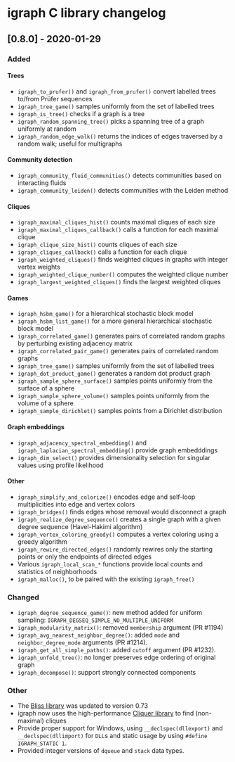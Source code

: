 # igraph C library changelog

## [0.8.0] - 2020-01-29

### Added

#### Trees

 - `igraph_to_prufer()` and `igraph_from_prufer()` convert labelled trees to/from Prüfer sequences
 - `igraph_tree_game()` samples uniformly from the set of labelled trees
 - `igraph_is_tree()` checks if a graph is a tree
 - `igraph_random_spanning_tree()` picks a spanning tree of a graph uniformly at random
 - `igraph_random_edge_walk()` returns the indices of edges traversed by a random walk; useful for multigraphs

#### Community detection

 - `igraph_community_fluid_communities()` detects communities based on interacting fluids
 - `igraph_community_leiden()` detects communities with the Leiden method

#### Cliques

 - `igraph_maximal_cliques_hist()` counts maximal cliques of each size
 - `igraph_maximal_cliques_callback()` calls a function for each maximal clique
 - `igraph_clique_size_hist()` counts cliques of each size
 - `igraph_cliques_callback()` calls a function for each clique
 - `igraph_weighted_cliques()` finds weighted cliques in graphs with integer vertex weights
 - `igraph_weighted_clique_number()` computes the weighted clique number
 - `igraph_largest_weighted_cliques()` finds the largest weighted cliques

 #### Games
 - `igraph_hsbm_game()` for a hierarchical stochastic block model
 - `igraph_hsbm_list_game()` for a more general hierarchical stochastic block model
 - `igraph_correlated_game()` generates pairs of correlated random graphs by perturbing existing adjacency matrix
 - `igraph_correlated_pair_game()` generates pairs of correlated random graphs
 - `igraph_tree_game()` samples uniformly from the set of labelled trees
 - `igraph_dot_product_game()` generates a random dot product graph
 - `igraph_sample_sphere_surface()` samples points uniformly from the surface of a sphere
 - `igraph_sample_sphere_volume()` samples points uniformly from the volume of a sphere
 - `igraph_sample_dirichlet()` samples points from a Dirichlet distribution

#### Graph embeddings

 - `igraph_adjacency_spectral_embedding()` and `igraph_laplacian_spectral_embedding()` provide graph embedddings 
 - `igraph_dim_select()` provides dimensionality selection for singular values using profile likelihood

#### Other

 - `igraph_simplify_and_colorize()` encodes edge and self-loop multiplicities into edge and vertex colors
 - `igraph_bridges()` finds edges whose removal would disconnect a graph
 - `igraph_realize_degree_sequence()` creates a single graph with a given degree sequence (Havel-Hakimi algorithm)
 - `igraph_vertex_coloring_greedy()` computes a vertex coloring using a greedy algorithm
 - `igraph_rewire_directed_edges()` randomly rewires only the starting points or only the endpoints of directed edges
 - Various `igraph_local_scan_*` functions provide local counts and statistics of neighborhoods
 - `igraph_malloc()`, to be paired with the existing `igraph_free()`

### Changed 

 - `igraph_degree_sequence_game()`: new method added for uniform sampling: `IGRAPH_DEGSEQ_SIMPLE_NO_MULTIPLE_UNIFORM`
 - `igraph_modularity_matrix()`: removed `membership` argument (PR #1194)
 - `igraph_avg_nearest_neighbor_degree()`: added `mode` and `neighbor_degree_mode` arguments (PR #1214).
 - `igraph_get_all_simple_paths()`: added `cutoff` argument (PR #1232).
 - `igraph_unfold_tree()`: no longer preserves edge ordering of original graph
 - `igraph_decompose()`: support strongly connected components

### Other

 - The [Bliss library](http://www.tcs.hut.fi/Software/bliss/) was updated to version 0.73
 - igraph now uses the high-performance [Cliquer library](https://users.aalto.fi/~pat/cliquer.html) to find (non-maximal) cliques 
 - Provide proper support for Windows, using `__declspec(dllexport)` and `__declspec(dllimport)` for `DLL`s and static usage by using `#define IGRAPH_STATIC 1`.
 - Provided integer versions of `dqueue` and `stack` data types.
